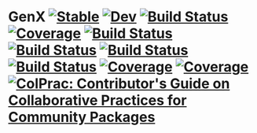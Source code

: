 # GenX [![Stable](https://img.shields.io/badge/docs-stable-blue.svg)](https://sambuddhac.github.io/GenX.jl/stable) [![Dev](https://img.shields.io/badge/docs-dev-blue.svg)](https://sambuddhac.github.io/GenX.jl/dev) [![Build Status](https://github.com/sambuddhac/GenX.jl/badges/master/pipeline.svg)](https://github.com/sambuddhac/GenX.jl/pipelines) [![Coverage](https://github.com/sambuddhac/GenX.jl/badges/master/coverage.svg)](https://github.com/sambuddhac/GenX.jl/commits/master) [![Build Status](https://travis-ci.com/sambuddhac/GenX.jl.svg?branch=master)](https://travis-ci.com/sambuddhac/GenX.jl) [![Build Status](https://ci.appveyor.com/api/projects/status/github/sambuddhac/GenX.jl?svg=true)](https://ci.appveyor.com/project/sambuddhac/GenX-jl) [![Build Status](https://cloud.drone.io/api/badges/sambuddhac/GenX.jl/status.svg)](https://cloud.drone.io/sambuddhac/GenX.jl) [![Build Status](https://api.cirrus-ci.com/github/sambuddhac/GenX.jl.svg)](https://cirrus-ci.com/github/sambuddhac/GenX.jl) [![Coverage](https://codecov.io/gh/sambuddhac/GenX.jl/branch/master/graph/badge.svg)](https://codecov.io/gh/sambuddhac/GenX.jl) [![Coverage](https://coveralls.io/repos/github/sambuddhac/GenX.jl/badge.svg?branch=master)](https://coveralls.io/github/sambuddhac/GenX.jl?branch=master) [![ColPrac: Contributor's Guide on Collaborative Practices for Community Packages](https://img.shields.io/badge/ColPrac-Contributor's%20Guide-blueviolet)](https://github.com/SciML/ColPrac)
